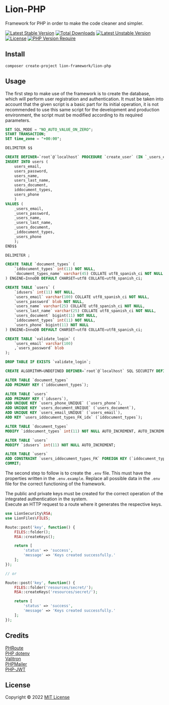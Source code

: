 # Lion-PHP
Framework for PHP in order to make the code cleaner and simpler.

[![Latest Stable Version](http://poser.pugx.org/lion-framework/lion-php/v)](https://packagist.org/packages/lion-framework/lion-php) [![Total Downloads](http://poser.pugx.org/lion-framework/lion-php/downloads)](https://packagist.org/packages/lion-framework/lion-php) [![Latest Unstable Version](http://poser.pugx.org/lion-framework/lion-php/v/unstable)](https://packagist.org/packages/lion-framework/lion-php) [![License](http://poser.pugx.org/lion-framework/lion-php/license)](https://packagist.org/packages/lion-framework/lion-php) [![PHP Version Require](http://poser.pugx.org/lion-framework/lion-php/require/php)](https://packagist.org/packages/lion-framework/lion-php)

## Install
```
composer create-project lion-framework/lion-php
```

## Usage
The first step to make use of the framework is to create the database, which will perform user registration and authentication.
It must be taken into account that the given script is a basic part for its initial operation, it is not recommended to use this same script for the development and production environment, the script must be modified according to its required parameters.
```sql
SET SQL_MODE = "NO_AUTO_VALUE_ON_ZERO";
START TRANSACTION;
SET time_zone = "+00:00";

DELIMITER $$

CREATE DEFINER=`root`@`localhost` PROCEDURE `create_user` (IN `_users_email` VARCHAR(100), IN `_users_password` BLOB, IN `_users_name` VARCHAR(25), IN `_users_last_name` VARCHAR(25), IN `_users_document` BIGINT(11), IN `_iddocument_types` INT(11), IN `_users_phone` BIGINT(11))  BEGIN
INSERT INTO users (
	users_email,
	users_password,
	users_name,
	users_last_name,
	users_document,
	iddocument_types,
	users_phone
	)
VALUES (
	_users_email,
	_users_password,
	_users_name,
	_users_last_name,
	_users_document,
	_iddocument_types,
	_users_phone
	);
END$$

DELIMITER ;

CREATE TABLE `document_types` (
	`iddocument_types` int(11) NOT NULL,
	`document_types_name` varchar(45) COLLATE utf8_spanish_ci NOT NULL
) ENGINE=InnoDB DEFAULT CHARSET=utf8 COLLATE=utf8_spanish_ci;

CREATE TABLE `users` (
	`idusers` int(11) NOT NULL,
	`users_email` varchar(100) COLLATE utf8_spanish_ci NOT NULL,
	`users_password` blob NOT NULL,
	`users_name` varchar(25) COLLATE utf8_spanish_ci NOT NULL,
	`users_last_name` varchar(25) COLLATE utf8_spanish_ci NOT NULL,
	`users_document` bigint(11) NOT NULL,
	`iddocument_types` int(11) NOT NULL,
	`users_phone` bigint(11) NOT NULL
) ENGINE=InnoDB DEFAULT CHARSET=utf8 COLLATE=utf8_spanish_ci;

CREATE TABLE `validate_login` (
	`users_email` varchar(100)
	,`users_password` blob
);

DROP TABLE IF EXISTS `validate_login`;

CREATE ALGORITHM=UNDEFINED DEFINER=`root`@`localhost` SQL SECURITY DEFINER VIEW `validate_login`  AS SELECT `users`.`users_email` AS `users_email`, `users`.`users_password` AS `users_password` FROM `users` ;

ALTER TABLE `document_types`
ADD PRIMARY KEY (`iddocument_types`);

ALTER TABLE `users`
ADD PRIMARY KEY (`idusers`),
ADD UNIQUE KEY `users_phone_UNIQUE` (`users_phone`),
ADD UNIQUE KEY `users_document_UNIQUE` (`users_document`),
ADD UNIQUE KEY `users_email_UNIQUE` (`users_email`),
ADD KEY `users_iddocument_types_FK_idx` (`iddocument_types`);

ALTER TABLE `document_types`
MODIFY `iddocument_types` int(11) NOT NULL AUTO_INCREMENT, AUTO_INCREMENT=2;

ALTER TABLE `users`
MODIFY `idusers` int(11) NOT NULL AUTO_INCREMENT;

ALTER TABLE `users`
ADD CONSTRAINT `users_iddocument_types_FK` FOREIGN KEY (`iddocument_types`) REFERENCES `document_types` (`iddocument_types`);
COMMIT;
```

The second step to follow is to create the `.env` file. This must have the properties written in the `.env.example`.
Replace all possible data in the `.env` file for the correct functioning of the framework.

The public and private keys must be created for the correct operation of the integrated authentication in the system. <br>
Execute an HTTP request to a route where it generates the respective keys.

```php
use LionSecurity\RSA;
use LionFiles\FILES;

Route::post('key', function() {
	FILES::folder();
	RSA::createKeys();

	return [
		'status' => 'success',
		'message' => 'Keys created successfully.'
	];
});

// or

Route::post('key', function() {
	FILES::folder('resources/secret/');
	RSA::createKeys('resources/secret/');

	return [
		'status' => 'success',
		'message' => 'Keys created successfully.'
	];
});
```

## Credits
[PHRoute](https://github.com/mrjgreen/phroute) <br>
[PHP dotenv](https://github.com/vlucas/phpdotenv) <br>
[Valitron](https://github.com/vlucas/valitron) <br>
[PHPMailer](https://github.com/PHPMailer/PHPMailer) <br>
[PHP-JWT](https://github.com/firebase/php-jwt)

## License
Copyright © 2022 [MIT License](https://github.com/Sleon4/Lion-PHP/blob/main/LICENSE)